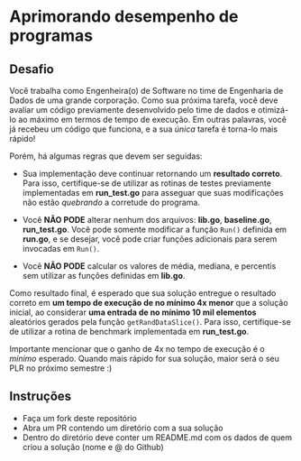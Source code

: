 # Aprimorando desempenho de programas

## Desafio

Você trabalha como Engenheira(o) de Software no time de Engenharia de Dados de uma grande corporação. Como sua próxima tarefa, você deve avaliar um código previamente desenvolvido pelo time de dados e otimizá-lo ao máximo em termos de tempo de execução. Em outras palavras, você já recebeu um código que funciona, e a sua *única* tarefa é torna-lo mais rápido!

Porém, há algumas regras que devem ser seguidas:

* Sua implementação deve continuar retornando um **resultado correto**. Para isso, certifique-se de utilizar as rotinas de testes previamente implementadas em **run_test.go** para asseguar que suas modificações não estão *quebrando* a corretude do programa.

* Você **NÃO PODE** alterar nenhum dos arquivos: **lib.go**, **baseline.go**, **run_test.go**. Você pode somente modificar a função ```Run()``` definida em **run.go**, e se desejar, você pode criar funções adicionais para serem invocadas em ```Run()```.

* Você **NÃO PODE** calcular os valores de média, mediana, e percentis sem utilizar as funções definidas em **lib.go**.

Como resultado final, é esperado que sua solução entregue o resultado correto em **um tempo de execução de no mínimo 4x menor** que a solução inicial, ao considerar **uma entrada de no mínimo 10 mil elementos** aleatórios gerados pela função ```getRandDataSlice()```. Para isso, certifique-se de utilizar a rotina de benchmark implementada em **run_test.go**.

Importante mencionar que o ganho de 4x no tempo de execução é o *mínimo* esperado. Quando mais rápido for sua solução, maior será o seu PLR no próximo semestre :)

## Instruções

- Faça um fork deste repositório
- Abra um PR contendo um diretório com a sua solução
- Dentro do diretório deve conter um README.md com os dados de quem criou a solução (nome e @ do Github)
